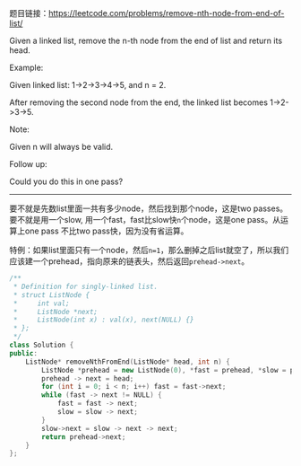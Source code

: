 题目链接：https://leetcode.com/problems/remove-nth-node-from-end-of-list/

Given a linked list, remove the n-th node from the end of list and return its head.

Example:

Given linked list: 1->2->3->4->5, and n = 2.

After removing the second node from the end, the linked list becomes 1->2->3->5.

Note:

Given n will always be valid.

Follow up:

Could you do this in one pass?

---
要不就是先数list里面一共有多少node，然后找到那个node，这是two passes。要不就是用一个slow, 用一个fast，fast比slow快`n`个node，这是one pass。从运算上one pass 不比two pass快，因为没有省运算。

特例：如果list里面只有一个node，然后`n=1`，那么删掉之后list就空了，所以我们应该建一个prehead，指向原来的链表头，然后返回`prehead->next`。

```cpp
/**
 * Definition for singly-linked list.
 * struct ListNode {
 *     int val;
 *     ListNode *next;
 *     ListNode(int x) : val(x), next(NULL) {}
 * };
 */
class Solution {
public:
    ListNode* removeNthFromEnd(ListNode* head, int n) {
        ListNode *prehead = new ListNode(0), *fast = prehead, *slow = prehead;
        prehead -> next = head;
        for (int i = 0; i < n; i++) fast = fast->next;
        while (fast -> next != NULL) {
            fast = fast -> next;
            slow = slow -> next;
        }
        slow->next = slow -> next -> next;
        return prehead->next;
    }
};
```